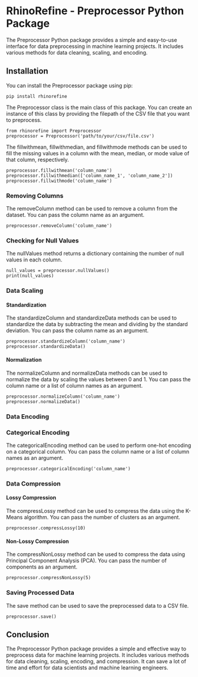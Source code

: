 # RhinoRefine - Preprocessor Python Package

The Preprocessor Python package provides a simple and easy-to-use interface for data preprocessing in machine learning projects. It includes various methods for data cleaning, scaling, and encoding.

## Installation

You can install the Preprocessor package using pip:

`pip install rhinorefine`

The Preprocessor class is the main class of this package. You can create an instance of this class by providing the filepath of the CSV file that you want to preprocess.

```
from rhinorefine import Preprocessor
preprocessor = Preprocessor('path/to/your/csv/file.csv')
```

The fillwithmean, fillwithmedian, and fillwithmode methods can be used to fill the missing values in a column with the mean, median, or mode value of that column, respectively.

```
preprocessor.fillwithmean('column_name')
preprocessor.fillwithmedian(['column_name_1', 'column_name_2'])
preprocessor.fillwithmode('column_name')
```

### Removing Columns
The removeColumn method can be used to remove a column from the dataset. You can pass the column name as an argument.

```
preprocessor.removeColumn('column_name')
```

### Checking for Null Values
The nullValues method returns a dictionary containing the number of null values in each column.

```
null_values = preprocessor.nullValues()
print(null_values)
```

### Data Scaling

#### Standardization

The standardizeColumn and standardizeData methods can be used to standardize the data by subtracting the mean and dividing by the standard deviation. You can pass the column name as an argument.

```
preprocessor.standardizeColumn('column_name')
preprocessor.standardizeData()
```

#### Normalization
The normalizeColumn and normalizeData methods can be used to normalize the data by scaling the values between 0 and 1. You can pass the column name or a list of column names as an argument.
```
preprocessor.normalizeColumn('column_name')
preprocessor.normalizeData()
```

### Data Encoding

### Categorical Encoding
The categoricalEncoding method can be used to perform one-hot encoding on a categorical column. You can pass the column name or a list of column names as an argument.

```
preprocessor.categoricalEncoding('column_name')
```

### Data Compression

#### Lossy Compression
The compressLossy method can be used to compress the data using the K-Means algorithm. You can pass the number of clusters as an argument.

```
preprocessor.compressLossy(10)
```

#### Non-Lossy Compression
The compressNonLossy method can be used to compress the data using Principal Component Analysis (PCA). You can pass the number of components as an argument.

```
preprocessor.compressNonLossy(5)
```

### Saving Processed Data
The save method can be used to save the preprocessed data to a CSV file.

```
preprocessor.save()
```

## Conclusion

The Preprocessor Python package provides a simple and effective way to preprocess data for machine learning projects. It includes various methods for data cleaning, scaling, encoding, and compression. It can save a lot of time and effort for data scientists and machine learning engineers.